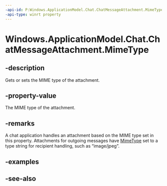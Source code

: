 ```yaml
---
-api-id: P:Windows.ApplicationModel.Chat.ChatMessageAttachment.MimeType
-api-type: winrt property
---
```


<!-- Property syntax
public string MimeType { get;  set; }
-->

# Windows.ApplicationModel.Chat.ChatMessageAttachment.MimeType

## -description
Gets or sets the MIME type of the attachment.

## -property-value
The MIME type of the attachment.

## -remarks
A chat application handles an attachment based on the MIME type set in this property. Attachments for outgoing messages have [MimeType](chatmessageattachment_mimetype.md) set to a type string for recipient handling, such as “image/jpeg”.

## -examples

## -see-also
